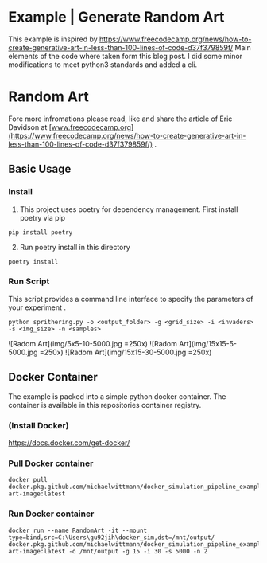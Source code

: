 # Example | Generate Random Art

This example is inspired by https://www.freecodecamp.org/news/how-to-create-generative-art-in-less-than-100-lines-of-code-d37f379859f/
Main elements of the code where taken form this blog post. I did some minor modifications to meet python3 standards and added a cli.


# Random Art

Fore more infromations please read, like and share the article of Eric Davidson at [www.freecodecamp.org](https://www.freecodecamp.org/news/how-to-create-generative-art-in-less-than-100-lines-of-code-d37f379859f/) .


## Basic Usage

### Install
1. This project uses poetry for dependency management. First install poetry via pip
```shell script
pip install poetry
```

2. Run poetry install in this directory
```shell script
poetry install
```

### Run Script
This script provides a command line interface to specify the parameters of your experiment .
```shell script
python sprithering.py -o <output_folder> -g <grid_size> -i <invaders> -s <img_size> -n <samples>  
```

![Radom Art](img/5x5-10-5000.jpg =250x)
![Radom Art](img/15x15-5-5000.jpg =250x)
![Radom Art](img/15x15-30-5000.jpg =250x)

## Docker Container
The example is packed into a simple python docker container. The container is available in this repositories container registry.

### (Install Docker)
https://docs.docker.com/get-docker/

### Pull Docker container
```shell script
docker pull docker.pkg.github.com/michaelwittmann/docker_simulation_pipeline_example/random-art-image:latest
```

### Run Docker container
```shell script
docker run --name RandomArt -it --mount type=bind,src=C:\Users\gu92jih\docker_sim,dst=/mnt/output/ docker.pkg.github.com/michaelwittmann/docker_simulation_pipeline_example/random-art-image:latest -o /mnt/output -g 15 -i 30 -s 5000 -n 2
```
